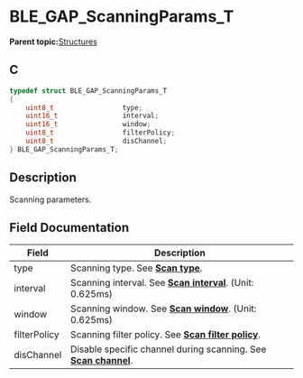 # BLE\_GAP\_ScanningParams\_T

**Parent topic:**[Structures](GUID-230368B0-FB2A-4967-A471-691387B35A9E.md)

## C

```c
typedef struct BLE_GAP_ScanningParams_T
{
    uint8_t                 type;
    uint16_t                interval;
    uint16_t                window;
    uint8_t                 filterPolicy;
    uint8_t                 disChannel;
} BLE_GAP_ScanningParams_T;
```

## Description

Scanning parameters.

## Field Documentation

|Field|Description|
|-----|-----------|
|type|Scanning type. See **[Scan type](GUID-60D569E9-7DB5-461E-BE14-3253A3D17DBB.md)**.|
|interval|Scanning interval. See **[Scan interval](GUID-F5EF94C8-7EF9-4674-AF16-103C1552EB5C.md)**. \(Unit: 0.625ms\)|
|window|Scanning window. See **[Scan window](GUID-2BE0DC64-65A6-4780-B9E7-82C465FD183C.md)**. \(Unit: 0.625ms\)|
|filterPolicy|Scanning filter policy. See **[Scan filter policy](GUID-5F91B9BC-EF22-411B-9A8A-549CC564550C.md)**.|
|disChannel|Disable specific channel during scanning. See **[Scan channel](GUID-B6D465F0-2F2D-428A-99BB-1D90DF3D5EFD.md)**.|

